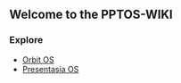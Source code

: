 ## Welcome to the PPTOS-WIKI

### Explore

- [Orbit OS](wiki/Orbit_OS)
- [Presentasia OS](wiki/Presentasia_OS)
